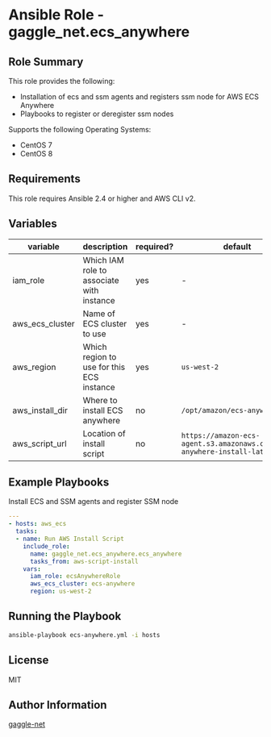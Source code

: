 # Ansible Role - gaggle_net.ecs_anywhere

## Role Summary

This role provides the following:

-   Installation of ecs and ssm agents and registers ssm node for AWS ECS Anywhere
-   Playbooks to register or deregister ssm nodes

Supports the following Operating Systems:

-   CentOS 7
-   CentOS 8

## Requirements

This role requires Ansible 2.4 or higher and AWS CLI v2.

## Variables

| variable | description | required? | default |
| -------- | ----------- | ---------- | ------- | 
| iam_role | Which IAM role to associate with instance | yes | - |
| aws_ecs_cluster | Name of ECS cluster to use | yes | - |
| aws_region | Which region to use for this ECS instance | yes | `us-west-2` |
| aws_install_dir | Where to install ECS anywhere | no | `/opt/amazon/ecs-anywhere` |
| aws_script_url | Location of install script | no | `https://amazon-ecs-agent.s3.amazonaws.com/ecs-anywhere-install-latest.sh` |


## Example Playbooks

Install ECS and SSM agents and register SSM node

```yaml
---
- hosts: aws_ecs
  tasks:
  - name: Run AWS Install Script
    include_role:
      name: gaggle_net.ecs_anywhere.ecs_anywhere
      tasks_from: aws-script-install
    vars:
      iam_role: ecsAnywhereRole
      aws_ecs_cluster: ecs-anywhere
      region: us-west-2

```

## Running the Playbook
```bash
ansible-playbook ecs-anywhere.yml -i hosts 
```

## License

MIT

## Author Information
[gaggle-net](https://github.com/gaggle-net)
